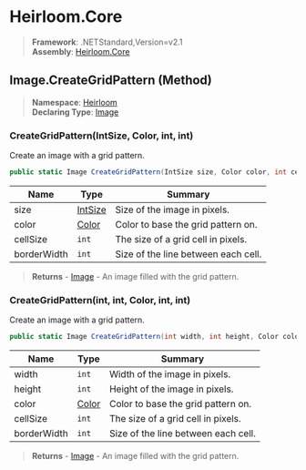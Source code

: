 # Heirloom.Core

> **Framework**: .NETStandard,Version=v2.1  
> **Assembly**: [Heirloom.Core][0]

## Image.CreateGridPattern (Method)

> **Namespace**: [Heirloom][0]  
> **Declaring Type**: [Image][1]

### CreateGridPattern(IntSize, Color, int, int)

Create an image with a grid pattern.

```cs
public static Image CreateGridPattern(IntSize size, Color color, int cellSize, int borderWidth = 1)
```

| Name        | Type         | Summary                             |
|-------------|--------------|-------------------------------------|
| size        | [IntSize][2] | Size of the image in pixels.        |
| color       | [Color][3]   | Color to base the grid pattern on.  |
| cellSize    | `int`        | The size of a grid cell in pixels.  |
| borderWidth | `int`        | Size of the line between each cell. |

> **Returns** - [Image][1] - An image filled with the grid pattern.

### CreateGridPattern(int, int, Color, int, int)

Create an image with a grid pattern.

```cs
public static Image CreateGridPattern(int width, int height, Color color, int cellSize, int borderWidth = 1)
```

| Name        | Type       | Summary                             |
|-------------|------------|-------------------------------------|
| width       | `int`      | Width of the image in pixels.       |
| height      | `int`      | Height of the image in pixels.      |
| color       | [Color][3] | Color to base the grid pattern on.  |
| cellSize    | `int`      | The size of a grid cell in pixels.  |
| borderWidth | `int`      | Size of the line between each cell. |

> **Returns** - [Image][1] - An image filled with the grid pattern.

[0]: ../../../Heirloom.Core.md
[1]: ../Image.md
[2]: ../IntSize.md
[3]: ../Color.md
